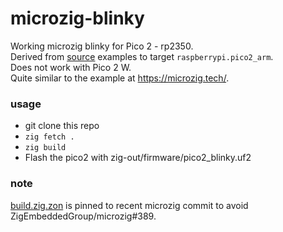 # microzig-blinky
Working microzig blinky for Pico 2 - rp2350.  
Derived from [source](https://github.com/ZigEmbeddedGroup/microzig/tree/main/examples/raspberrypi/rp2xxx) examples to target `raspberrypi.pico2_arm`.  
Does not work with Pico 2 W.  
Quite similar to the example at https://microzig.tech/.

### usage
- git clone this repo
- `zig fetch .`
- `zig build`
- Flash the pico2 with zig-out/firmware/pico2_blinky.uf2

### note
[build.zig.zon](build.zig.zon) is pinned to recent microzig commit to avoid ZigEmbeddedGroup/microzig#389.
